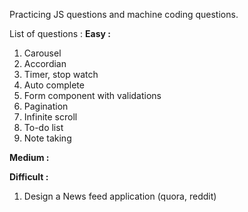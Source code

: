 Practicing JS questions and machine coding questions.

List of questions : 
**Easy :**
1. Carousel
2. Accordian
3. Timer, stop watch
4. Auto complete
5. Form component with validations
6. Pagination
7. Infinite scroll
8. To-do list
9. Note taking 

**Medium :**

**Difficult :**
1. Design a News feed application (quora, reddit)
